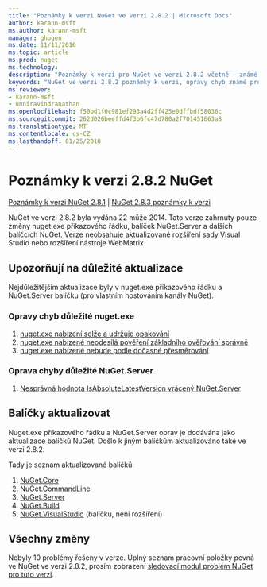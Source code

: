 ```yaml
---
title: "Poznámky k verzi NuGet ve verzi 2.8.2 | Microsoft Docs"
author: karann-msft
ms.author: karann-msft
manager: ghogen
ms.date: 11/11/2016
ms.topic: article
ms.prod: nuget
ms.technology: 
description: "Poznámky k verzi pro NuGet ve verzi 2.8.2 včetně – známé problémy, opravy chyb, přidaných funkcí a chcete."
keywords: "NuGet ve verzi 2.8.2 poznámky k verzi, opravy chyb známé problémy, přidat funkce, chcete"
ms.reviewer:
- karann-msft
- unniravindranathan
ms.openlocfilehash: f50bd1f0c981ef293a4d2ff425e0dffbdf58036c
ms.sourcegitcommit: 262d026beeffd4f3b6fc47d780a2f701451663a8
ms.translationtype: MT
ms.contentlocale: cs-CZ
ms.lasthandoff: 01/25/2018
---
```

# <a name="nuget-282-release-notes"></a>Poznámky k verzi 2.8.2 NuGet

[Poznámky k verzi NuGet 2.8.1](../release-notes/nuget-2.8.1.md) | [NuGet 2.8.3 poznámky k verzi](../release-notes/nuget-2.8.3.md)

NuGet ve verzi 2.8.2 byla vydána 22 může 2014.  Tato verze zahrnuty pouze změny nuget.exe příkazového řádku, balíček NuGet.Server a dalších balíčcích NuGet.  Verze neobsahuje aktualizované rozšíření sady Visual Studio nebo rozšíření nástroje WebMatrix.

## <a name="notable-updates"></a>Upozorňují na důležité aktualizace

Nejdůležitějším aktualizace byly v nuget.exe příkazového řádku a NuGet.Server balíčku (pro vlastním hostováním kanály NuGet).

### <a name="important-nugetexe-bug-fixes"></a>Opravy chyb důležité nuget.exe

1. [nuget.exe nabízení selže a udržuje opakování](https://nuget.codeplex.com/workitem/4000)
1. [nuget.exe nabízené neodesílá pověření základního ověřování správně](https://nuget.codeplex.com/workitem/4109)
1. [nuget.exe nabízené nebude podle dočasné přesměrování](https://nuget.codeplex.com/workitem/4050)

### <a name="important-nugetserver-bug-fix"></a>Oprava chyby důležité NuGet.Server

1. [Nesprávná hodnota IsAbsoluteLatestVersion vrácený NuGet.Server](https://nuget.codeplex.com/workitem/4147)

## <a name="packages-updated"></a>Balíčky aktualizovat

Nuget.exe příkazového řádku a NuGet.Server oprav je dodávána jako aktualizace balíčků NuGet.  Došlo k jiným balíčkům aktualizováno také ve verzi 2.8.2.

Tady je seznam aktualizované balíčků:

1. [NuGet.Core](https://www.nuget.org/packages/NuGet.Core/)
1. [NuGet.CommandLine](https://www.nuget.org/packages/NuGet.CommandLine/)
1. [NuGet.Server](https://www.nuget.org/packages/NuGet.Server/)
1. [NuGet.Build](https://www.nuget.org/packages/NuGet.Build/)
1. [NuGet.VisualStudio](https://www.nuget.org/packages/NuGet.VisualStudio/) (balíčku, není rozšíření)

## <a name="all-changes"></a>Všechny změny
Nebyly 10 problémy řešeny v verze. Úplný seznam pracovní položky pevná ve NuGet ve verzi 2.8.2, prosím zobrazení [sledovací modul problém NuGet pro tuto verzi](https://nuget.codeplex.com/workitem/list/advanced?keyword=&status=All&type=All&priority=All&release=NuGet%202.8.2&assignedTo=All&component=All&sortField=LastUpdatedDate&sortDirection=Descending&page=0&reasonClosed=All).
